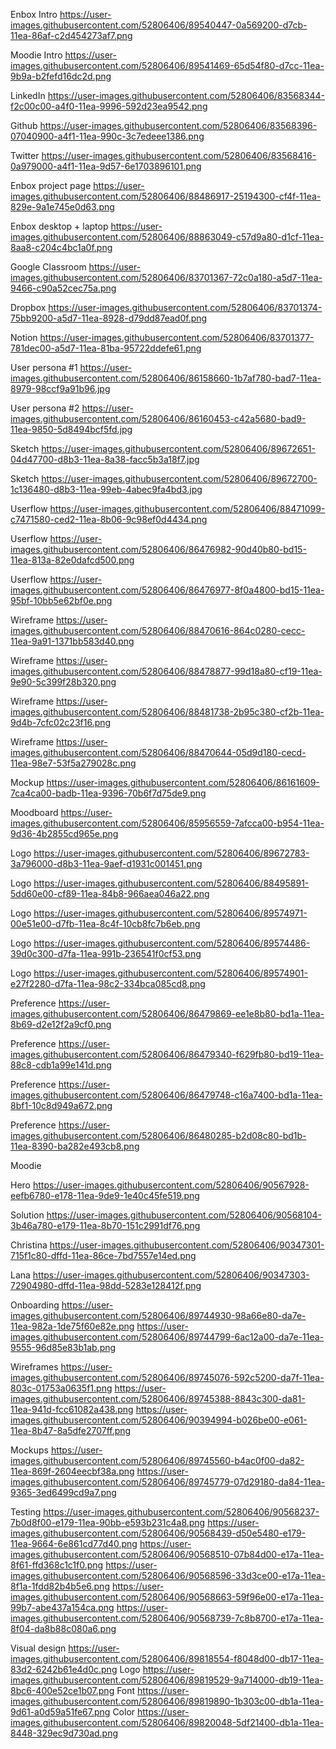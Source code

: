 Enbox Intro https://user-images.githubusercontent.com/52806406/89540447-0a569200-d7cb-11ea-86af-c2d454273af7.png

Moodie Intro https://user-images.githubusercontent.com/52806406/89541469-65d54f80-d7cc-11ea-9b9a-b2fefd16dc2d.png

LinkedIn https://user-images.githubusercontent.com/52806406/83568344-f2c00c00-a4f0-11ea-9996-592d23ea9542.png

Github https://user-images.githubusercontent.com/52806406/83568396-07040900-a4f1-11ea-990c-3c7edeee1386.png

Twitter https://user-images.githubusercontent.com/52806406/83568416-0a979000-a4f1-11ea-9d57-6e1703896101.png

Enbox project page https://user-images.githubusercontent.com/52806406/88486917-25194300-cf4f-11ea-829e-9a1e745e0d63.png

Enbox desktop + laptop https://user-images.githubusercontent.com/52806406/88863049-c57d9a80-d1cf-11ea-8aa8-c204c4bc1a0f.png

Google Classroom https://user-images.githubusercontent.com/52806406/83701367-72c0a180-a5d7-11ea-9466-c90a52cec75a.png

Dropbox https://user-images.githubusercontent.com/52806406/83701374-75bb9200-a5d7-11ea-8928-d79dd87ead0f.png

Notion https://user-images.githubusercontent.com/52806406/83701377-781dec00-a5d7-11ea-81ba-95722ddefe61.png

User persona #1 https://user-images.githubusercontent.com/52806406/86158660-1b7af780-bad7-11ea-8979-98ccf9a91b96.jpg

User persona #2 https://user-images.githubusercontent.com/52806406/86160453-c42a5680-bad9-11ea-9850-5d8494bcf5fd.jpg

Sketch https://user-images.githubusercontent.com/52806406/89672651-04d47700-d8b3-11ea-8a38-facc5b3a18f7.jpg

Sketch https://user-images.githubusercontent.com/52806406/89672700-1c136480-d8b3-11ea-99eb-4abec9fa4bd3.jpg

Userflow https://user-images.githubusercontent.com/52806406/88471099-c7471580-ced2-11ea-8b06-9c98ef0d4434.png

Userflow https://user-images.githubusercontent.com/52806406/86476982-90d40b80-bd15-11ea-813a-82e0dafcd500.png

Userflow https://user-images.githubusercontent.com/52806406/86476977-8f0a4800-bd15-11ea-95bf-10bb5e62bf0e.png

Wireframe https://user-images.githubusercontent.com/52806406/88470616-864c0280-cecc-11ea-9a91-1371bb583d40.png

Wireframe https://user-images.githubusercontent.com/52806406/88478877-99d18a80-cf19-11ea-9e90-5c399f28b320.png

Wireframe https://user-images.githubusercontent.com/52806406/88481738-2b95c380-cf2b-11ea-9d4b-7cfc02c23f16.png

Wireframe https://user-images.githubusercontent.com/52806406/88470644-05d9d180-cecd-11ea-98e7-53f5a279028c.png

Mockup https://user-images.githubusercontent.com/52806406/86161609-7ca4ca00-badb-11ea-9396-70b6f7d75de9.png

Moodboard https://user-images.githubusercontent.com/52806406/85956559-7afcca00-b954-11ea-9d36-4b2855cd965e.png

Logo https://user-images.githubusercontent.com/52806406/89672783-3a796000-d8b3-11ea-9aef-d1931c001451.png

Logo https://user-images.githubusercontent.com/52806406/88495891-5dd60e00-cf89-11ea-84b8-966aea046a22.png

Logo https://user-images.githubusercontent.com/52806406/89574971-00e51e00-d7fb-11ea-8c4f-10cb8fc7b6eb.png

Logo https://user-images.githubusercontent.com/52806406/89574486-39d0c300-d7fa-11ea-991b-236541f0cf53.png

Logo https://user-images.githubusercontent.com/52806406/89574901-e27f2280-d7fa-11ea-98c2-334bca085cd8.png

Preference https://user-images.githubusercontent.com/52806406/86479869-ee1e8b80-bd1a-11ea-8b69-d2e12f2a9cf0.png

Preference https://user-images.githubusercontent.com/52806406/86479340-f629fb80-bd19-11ea-88c8-cdb1a99e141d.png

Preference https://user-images.githubusercontent.com/52806406/86479748-c16a7400-bd1a-11ea-8bf1-10c8d949a672.png

Preference https://user-images.githubusercontent.com/52806406/86480285-b2d08c80-bd1b-11ea-8390-ba282e493cb8.png

Moodie

Hero https://user-images.githubusercontent.com/52806406/90567928-eefb6780-e178-11ea-9de9-1e40c45fe519.png

Solution https://user-images.githubusercontent.com/52806406/90568104-3b46a780-e179-11ea-8b70-151c2991df76.png

Christina https://user-images.githubusercontent.com/52806406/90347301-715f1c80-dffd-11ea-86ce-7bd7557e14ed.png

Lana https://user-images.githubusercontent.com/52806406/90347303-72904980-dffd-11ea-98dd-5283e128412f.png

Onboarding https://user-images.githubusercontent.com/52806406/89744930-98a66e80-da7e-11ea-982a-1de75f60e82e.png
https://user-images.githubusercontent.com/52806406/89744799-6ac12a00-da7e-11ea-9555-96d85e83b1ab.png

Wireframes https://user-images.githubusercontent.com/52806406/89745076-592c5200-da7f-11ea-803c-01753a0635f1.png
https://user-images.githubusercontent.com/52806406/89745388-8843c300-da81-11ea-941d-fcc61082a438.png
https://user-images.githubusercontent.com/52806406/90394994-b026be00-e061-11ea-8b47-8a5dfe2707ff.png

Mockups https://user-images.githubusercontent.com/52806406/89745560-b4ac0f00-da82-11ea-869f-2604eecbf38a.png
https://user-images.githubusercontent.com/52806406/89745779-07d29180-da84-11ea-9365-3ed6499cd9a7.png

Testing https://user-images.githubusercontent.com/52806406/90568237-7b0d8f00-e179-11ea-90bb-e593b231c4a8.png
https://user-images.githubusercontent.com/52806406/90568439-d50e5480-e179-11ea-9664-6e861cd77d40.png
https://user-images.githubusercontent.com/52806406/90568510-07b84d00-e17a-11ea-8f61-ffd368c1c1f0.png
https://user-images.githubusercontent.com/52806406/90568596-33d3ce00-e17a-11ea-8f1a-1fdd82b4b5e6.png
https://user-images.githubusercontent.com/52806406/90568663-59f96e00-e17a-11ea-99b7-abe437a154ca.png
https://user-images.githubusercontent.com/52806406/90568739-7c8b8700-e17a-11ea-8f04-da8b88c080a6.png

Visual design https://user-images.githubusercontent.com/52806406/89818554-f8048d00-db17-11ea-83d2-6242b61e4d0c.png
Logo https://user-images.githubusercontent.com/52806406/89819529-9a714000-db19-11ea-8bc6-400e52ce1b07.png
Font https://user-images.githubusercontent.com/52806406/89819890-1b303c00-db1a-11ea-9d61-a0d59a51fe67.png
Color https://user-images.githubusercontent.com/52806406/89820048-5df21400-db1a-11ea-8448-329ec9d730ad.png
